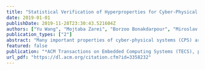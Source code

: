 ```yaml
---
title: "Statistical Verification of Hyperproperties for Cyber-Physical Systems"
date: 2019-01-01
publishDate: 2019-11-28T23:30:43.521604Z
authors: ["Yu Wang", "Mojtaba Zarei", "Borzoo Bonakdarpour", "Miroslav Pajic"]
publication_types: ["2"]
abstract: "Many important properties of cyber-physical systems (CPS) are defined upon the relationship between multiple executions simultaneously in continuous time. Examples include probabilistic fairness and sensitivity to modeling errors (i.e., parameters changes) for real-valued signals. These requirements can only be specified by hyperproperties. In this work, we focus on verifying probabilistic hyperproperties for CPS. To cover a wide range of modeling formalisms, we first propose a general model of probabilistic uncertain systems (PUSs) that unify commonly studied CPS models such as continuous-time Markov chains (CTMCs) and probabilistically parametrized Hybrid I/O Automata. To formally specify hyperproperties, we propose a new temporal logic, hyper probabilistic signal temporal logic (HyperPSTL) that serves as a hyper and probabilistic version of the conventional signal temporal logic (STL). Considering complexity of real-world systems that can be captured as PUSs, we adopt a statistical model checking (SMC) approach for their verification. We develop a new SMC technique based on the direct computation of the significance levels of statistical assertions for HyperPSTL specifications, which requires no a priori knowledge on the indifference margin. Then, we introduce SMC algorithms for HyperPSTL specifications on the joint probabilistic distribution of multiple paths, as well as specifications with nested probabilistic operators quantifying different paths, which cannot be handled by existing SMC algorithms. Finally, we show the effectiveness of our SMC algorithms on CPS benchmarks with varying levels of complexity, including the Toyota Powertrain Control System."
featured: false
publication: "*ACM Transactions on Embedded Computing Systems (TECS), part of the ESWEEK-TECS special issue, presented in the ACM SIGBED International Conference on Embedded Software (EMSOFT)*"
url_pdf: "https://dl.acm.org/citation.cfm?id=3358232"
---
```


